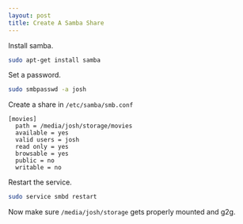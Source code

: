 ```yaml
---
layout: post
title: Create A Samba Share
---
```


Install samba.
```bash
sudo apt-get install samba
```

Set a password.
```bash
sudo smbpasswd -a josh
```

Create a share in ```/etc/samba/smb.conf```
```
[movies]
  path = /media/josh/storage/movies
  available = yes
  valid users = josh
  read only = yes
  browsable = yes
  public = no
  writable = no
```

Restart the service.
```bash
sudo service smbd restart
```

Now make sure ```/media/josh/storage``` gets properly mounted and g2g.
